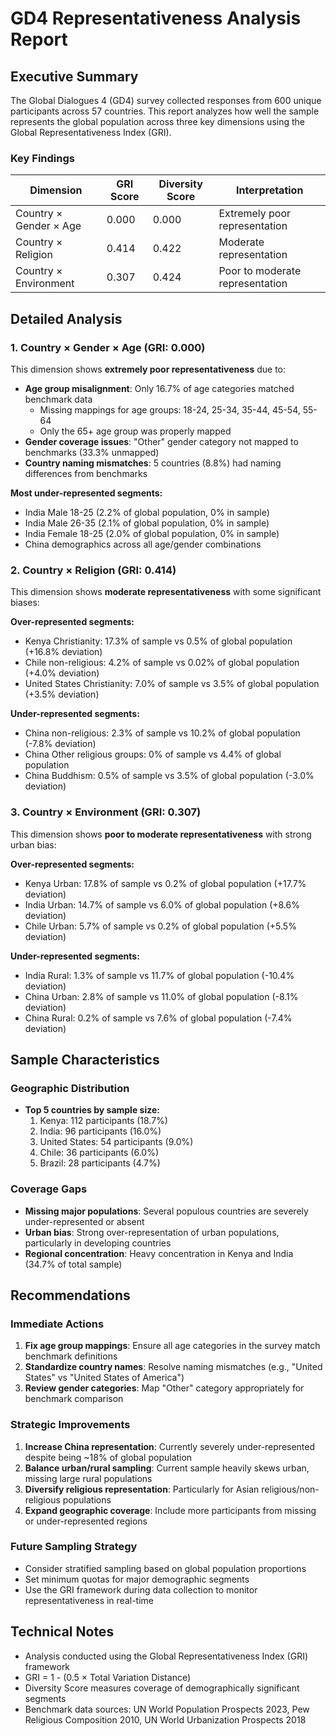 # GD4 Representativeness Analysis Report

## Executive Summary

The Global Dialogues 4 (GD4) survey collected responses from 600 unique participants across 57 countries. This report analyzes how well the sample represents the global population across three key dimensions using the Global Representativeness Index (GRI).

### Key Findings

| Dimension | GRI Score | Diversity Score | Interpretation |
|-----------|-----------|-----------------|----------------|
| Country × Gender × Age | 0.000 | 0.000 | Extremely poor representation |
| Country × Religion | 0.414 | 0.422 | Moderate representation |
| Country × Environment | 0.307 | 0.424 | Poor to moderate representation |

## Detailed Analysis

### 1. Country × Gender × Age (GRI: 0.000)

This dimension shows **extremely poor representativeness** due to:

- **Age group misalignment**: Only 16.7% of age categories matched benchmark data
  - Missing mappings for age groups: 18-24, 25-34, 35-44, 45-54, 55-64
  - Only the 65+ age group was properly mapped
- **Gender coverage issues**: "Other" gender category not mapped to benchmarks (33.3% unmapped)
- **Country naming mismatches**: 5 countries (8.8%) had naming differences from benchmarks

**Most under-represented segments:**
- India Male 18-25 (2.2% of global population, 0% in sample)
- India Male 26-35 (2.1% of global population, 0% in sample)
- India Female 18-25 (2.0% of global population, 0% in sample)
- China demographics across all age/gender combinations

### 2. Country × Religion (GRI: 0.414)

This dimension shows **moderate representativeness** with some significant biases:

**Over-represented segments:**
- Kenya Christianity: 17.3% of sample vs 0.5% of global population (+16.8% deviation)
- Chile non-religious: 4.2% of sample vs 0.02% of global population (+4.0% deviation)
- United States Christianity: 7.0% of sample vs 3.5% of global population (+3.5% deviation)

**Under-represented segments:**
- China non-religious: 2.3% of sample vs 10.2% of global population (-7.8% deviation)
- China Other religious groups: 0% of sample vs 4.4% of global population
- China Buddhism: 0.5% of sample vs 3.5% of global population (-3.0% deviation)

### 3. Country × Environment (GRI: 0.307)

This dimension shows **poor to moderate representativeness** with strong urban bias:

**Over-represented segments:**
- Kenya Urban: 17.8% of sample vs 0.2% of global population (+17.7% deviation)
- India Urban: 14.7% of sample vs 6.0% of global population (+8.6% deviation)
- Chile Urban: 5.7% of sample vs 0.2% of global population (+5.5% deviation)

**Under-represented segments:**
- India Rural: 1.3% of sample vs 11.7% of global population (-10.4% deviation)
- China Urban: 2.8% of sample vs 11.0% of global population (-8.1% deviation)
- China Rural: 0.2% of sample vs 7.6% of global population (-7.4% deviation)

## Sample Characteristics

### Geographic Distribution
- **Top 5 countries by sample size:**
  1. Kenya: 112 participants (18.7%)
  2. India: 96 participants (16.0%)
  3. United States: 54 participants (9.0%)
  4. Chile: 36 participants (6.0%)
  5. Brazil: 28 participants (4.7%)

### Coverage Gaps
- **Missing major populations**: Several populous countries are severely under-represented or absent
- **Urban bias**: Strong over-representation of urban populations, particularly in developing countries
- **Regional concentration**: Heavy concentration in Kenya and India (34.7% of total sample)

## Recommendations

### Immediate Actions
1. **Fix age group mappings**: Ensure all age categories in the survey match benchmark definitions
2. **Standardize country names**: Resolve naming mismatches (e.g., "United States" vs "United States of America")
3. **Review gender categories**: Map "Other" category appropriately for benchmark comparison

### Strategic Improvements
1. **Increase China representation**: Currently severely under-represented despite being ~18% of global population
2. **Balance urban/rural sampling**: Current sample heavily skews urban, missing large rural populations
3. **Diversify religious representation**: Particularly for Asian religious/non-religious populations
4. **Expand geographic coverage**: Include more participants from missing or under-represented regions

### Future Sampling Strategy
- Consider stratified sampling based on global population proportions
- Set minimum quotas for major demographic segments
- Use the GRI framework during data collection to monitor representativeness in real-time

## Technical Notes

- Analysis conducted using the Global Representativeness Index (GRI) framework
- GRI = 1 - (0.5 × Total Variation Distance)
- Diversity Score measures coverage of demographically significant segments
- Benchmark data sources: UN World Population Prospects 2023, Pew Religious Composition 2010, UN World Urbanization Prospects 2018